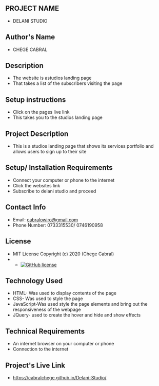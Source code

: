 ## PROJECT NAME
 - DELANI STUDIO
 ## Author's Name
 - CHEGE CABRAL

 ## Description
 - The website is astudios landing page 
 - That takes a list of the subscribers visiting the page
 
## Setup instructions 
- Click on the pages live link
- This takes you to the studios landing page


## Project Description 
- This is a studios landing page that shows its services portfolio and allows users to sign up to their site 

## Setup/ Installation Requirements
- Connect your computer or phone to the internet
- Click the websites link
- Subscribe to delani studio and proceed


## Contact Info
- Email: cabralowiro@gmail.com
- Phone Number: 0733315530/ 0746190958
## License
- MIT License Copyright (c) 2020 (Chege Cabral)
- - [![GitHub license](https://img.shields.io/github/license/Naereen/StrapDown.js.svg)](https://github.com/Naereen/StrapDown.js/blob/master/LICENSE)
## Technology Used
- HTML- Was used to display contents of the page
- CSS- Was used to style the page
- JavaScript-Was used style the page elements and bring out the responsiveness of the webpage
- JQuery- used to create the hover and hide and show effects 
## Technical Requirements
- An internet browser on your computer or phone 
- Connection to the internet
## Project's Live Link
- https://cabralchege.github.io/Delani-Studio/